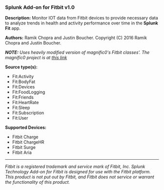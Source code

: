 ### Splunk Add-on for Fitbit v1.0 ###
**Description:** Monitor IOT data from Fitbit devices to provide necessary data to analyze trends in health and activity performance over time in the **Splunk Fit** app.

**Authors:** Ramik Chopra and Justin Boucher. Copyright (C) 2016 Ramik Chopra and Justin Boucher.

*__NOTE:__ Uses heavily modified version of magnific0's Fitbit classes'. The magnific0 project is at [this link](https://github.com/magnific0/FitBit.py)*

**Source type(s):**
+ Fit:Activity
+ Fit:BodyFat
+ Fit:Devices
+ Fit:FoodLogging
+ Fit:Friends
+ Fit:HeartRate
+ Fit:Sleep
+ Fit:Subscription
+ Fit:User

**Supported Devices:**
+ Fitbit Charge
+ Fitbit ChargeHR
+ Fitbit Surge
+ Fitbit Aria

---

*Fitbit is a registered trademark and service mark of Fitbit, Inc. Splunk Technology Add-on for Fitbit is designed for use with the Fitbit platform. This product is not put out by Fitbit, and Fitbit does not service or warrant the functionality of this product.*